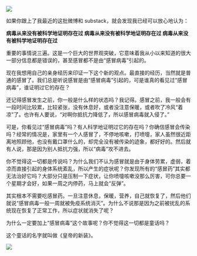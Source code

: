 <div class="captioned-image-container">

![](https://substackcdn.com/image/fetch/w_1456,c_limit,f_auto,q_auto:good,fl_progressive:steep/https%3A%2F%2Fbucketeer-e05bbc84-baa3-437e-9518-adb32be77984.s3.amazonaws.com%2Fpublic%2Fimages%2F85bbf80e-4b21-4027-b982-6227ce5d654d_827x554.jpeg)


如果你跟上了我最近的这批微博和 substack，就会发现我已经可以放心地认为：

**<span>病毒从来没有被科学地证明存在过</span>
<span>病毒从来没有被科学地证明存在过</span>
<span>病毒从来没有被科学地证明存在过</span>**

重要的事情说三遍。这是一个巨大的世界观突破，它意味着我从小以来知道的很大一部分信息都是错误的，甚至感冒都不是由“感冒病毒”引起的。

现在我想用自己的亲身经历来印证一下这个新的观点。最直接的经历，当然就是普通的感冒了。我们总是听说感冒是由“感冒病毒”引起的，可是谁真的看见过“感冒病毒”，谁证明过它的存在？

还记得感冒发生之前，你一般是什么样的状态吗？我记得。感冒之前，我一般会有一段时间比较累，比较紧张，没有休息好，或者没注意保暖，或者吹了冷风“着凉”了。也许有人要说，“对啊你抵抗力降低了，所以感冒病毒就入侵了。”

可是，你看见过“感冒病毒”吗？有人科学地证明过它的存在吗？你确信感冒会传染吗？经常的情况是，家里有一个人感冒了，不停地咳嗽，打喷嚏，家人虽然很近距离地照顾他，也没有戴口罩什么的，却完全没有被传染的迹象，都好好的。然后就有人说，那是因为别人抵抗力强，所以“病毒”攻不进去。

你不觉得这一切都是传说吗？为什么我们不认为感冒就是由于身体劳累，虚弱，着凉而直接引起的身体系统紊乱，所以产生的症状呢？你发现所有的“感冒药”其实都无法治好它吗？大部分只是压制一下症状，让你喷嚏咳嗽没那么厉害，可你总要一个星期才会好，如果一周之内停药，马上就会“反弹”。

其实根本不需要吃感冒药。一旦注意休息，保暖，营养，自己就恢复了，然后他们就说“感冒病毒一般一周就被免疫系统消灭”。为什么不说那是因为之前被扰乱的系统现在恢复了正常工作，所以症状就消失了呢？

为什么一定要加上“感冒病毒”这个故事呢？你不觉得这一切都是童话吗？

这个童话的名字就叫做《皇帝的新装》。

<div class="captioned-image-container">

![](https://substackcdn.com/image/fetch/w_1456,c_limit,f_auto,q_auto:good,fl_progressive:steep/https%3A%2F%2Fbucketeer-e05bbc84-baa3-437e-9518-adb32be77984.s3.amazonaws.com%2Fpublic%2Fimages%2F7a4112b6-b279-4f1f-8f3c-88ed2e156d22_474x233.jpeg)

